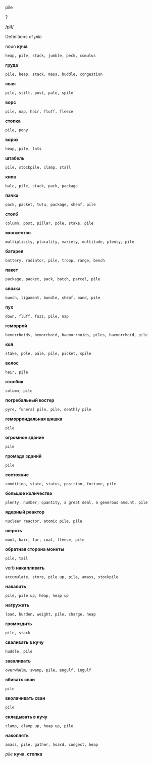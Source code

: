 pile

?

/pīl/

Definitions of _pile_

noun
**куча**

    heap, pile, stack, jumble, peck, cumulus
**груда**

    pile, heap, stack, mass, huddle, congestion
**свая**

    pile, stilt, post, pale, spile
**ворс**

    pile, nap, hair, fluff, fleece
**стопка**

    pile, pony
**ворох**

    heap, pile, lots
**штабель**

    pile, stockpile, clamp, stall
**кипа**

    bale, pile, stack, pack, package
**пачка**

    pack, packet, tutu, package, sheaf, pile
**столб**

    column, post, pillar, pole, stake, pile
**множество**

    multiplicity, plurality, variety, multitude, plenty, pile
**батарея**

    battery, radiator, pile, troop, range, bench
**пакет**

    package, packet, pack, batch, parcel, pile
**связка**

    bunch, ligament, bundle, sheaf, band, pile
**пух**

    down, fluff, fuzz, pile, nap
**геморрой**

    hemorrhoids, hemorrhoid, haemorrhoids, piles, haemorrhoid, pile
**кол**

    stake, pole, pale, pile, picket, spile
**волос**

    hair, pile
**столбик**

    column, pile
**погребальный костер**

    pyre, funeral pile, pile, deathly pile
**геморроидальная шишка**

    pile
**огромное здание**

    pile
**громада зданий**

    pile
**состояние**

    condition, state, status, position, fortune, pile
**большое количество**

    plenty, number, quantity, a great deal, a generous amount, pile
**ядерный реактор**

    nuclear reactor, atomic pile, pile
**шерсть**

    wool, hair, fur, coat, fleece, pile
**обратная сторона монеты**

    pile, tail

verb
**накапливать**

    accumulate, store, pile up, pile, amass, stockpile
**навалить**

    pile, pile up, heap, heap up
**нагружать**

    load, burden, weight, pile, charge, heap
**громоздить**

    pile, stack
**сваливать в кучу**

    huddle, pile
**заваливать**

    overwhelm, swamp, pile, engulf, ingulf
**вбивать сваи**

    pile
**вколачивать сваи**

    pile
**складывать в кучу**

    clamp, clamp up, heap up, pile
**накоплять**

    amass, pile, gather, hoard, congest, heap

_pile_
**куча**, **стопка**